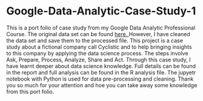 # Google-Data-Analytic-Case-Study-1
This is a port folio of case study from my Google Data Analytic Professional Course. The original data set can be found <a href="https://divvy-tripdata.s3.amazonaws.com/index.html"> here. </a> However, I have cleaned the data set and save them to the processed file. This project is a case study about a fictional company call Cyclistic and to help bringing insights to this company by applying the data science process. The steps involve Ask, Prepare, Process, Analyze, Share and Act. Through this case study, I have learnt deeper about data science knowledge. Full details can be found in the report and full analysis can be found in the R analysis file. The jupyetr notebook with Python is used for data pre-processing and cleaning. Thank you so much for your attention and hoe you can take away some knowledge from this port folio.
